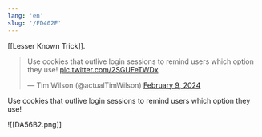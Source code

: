 ```yaml
---
lang: 'en'
slug: '/FD402F'
---
```


[[Lesser Known Trick]].

<blockquote class="twitter-tweet">

<p lang="en" dir="ltr">

Use cookies that outlive login sessions to remind users which option they use! <a href="https://t.co/2SGUFeTWDx">pic.twitter.com/2SGUFeTWDx</a>

</p>

&mdash; Tim Wilson (@actualTimWilson) <a href="https://twitter.com/actualTimWilson/status/1755815288560337061?ref_src=twsrc%5Etfw">February 9, 2024</a></blockquote>

Use cookies that outlive login sessions to remind users which option they use!

![[DA56B2.png]]
